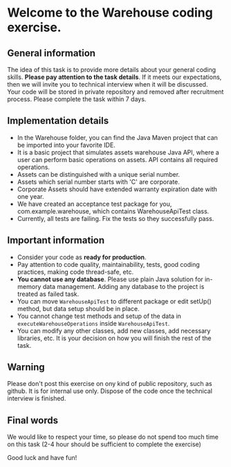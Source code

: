 
# Welcome to the Warehouse coding exercise.

## General information

The idea of this task is to provide more details about your general coding skills. **Please pay attention to the task details**.
If it meets our expectations, then we will invite you to technical interview when it will be discussed.  
Your code will be stored in private repository and removed after recruitment process.
Please complete the task within 7 days.

## Implementation details

* In the Warehouse folder, you can find the Java Maven project that can be imported into your favorite IDE.
* It is a basic project that simulates assets warehouse Java API, where a user can perform basic operations on assets. API contains all required operations.
* Assets can be distinguished with a unique serial number.
* Assets which serial number starts with 'C' are corporate. 
* Corporate Assets should have extended warranty expiration date with one year. 
* We have created an acceptance test package for you, com.example.warehouse, which contains WarehouseApiTest class.
* Currently, all tests are failing. Fix the tests so they successfully pass.

## Important information

* Consider your code as **ready for production**.
* Pay attention to code quality, maintainability, tests, good coding practices, making code thread-safe, etc.
* **You cannot use any database**. Please use plain Java solution for in-memory data management. Adding any database to the project is treated as failed task.
* You can move `WarehouseApiTest` to different package or edit setUp() method, but data setup should be in place.
* You cannot change test methods and setup of the data in `executeWarehouseOperations` inside `WarehouseApiTest`.
* You can modify any other classes, add new classes, add necessary libraries, etc. It is your decision on how you will finish the rest of the task.
## Warning

Please don't post this exercise on ony kind of public repository, such as github. It is for internal use only. Dispose of the code once the technical interview is finished.

## Final words

We would like to respect your time, so please do not spend too much time on this task (2-4 hour should be sufficient to complete the exercise)

Good luck and have fun!